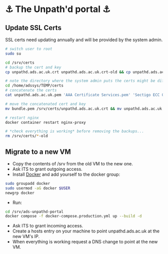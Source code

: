 # :anchor: The Unpath'd portal :anchor:

## Update SSL Certs

SSL certs need updating annually and will be provided by the system admin.

``` bash
# switch user to root
sudo su

cd /srv/certs
# backup the cert and key
cp unpathd.ads.ac.uk.crt unpathd.ads.ac.uk.crt-old && cp unpathd.ads.ac.uk.key unpathd.ads.ac.uk.key-old

# note the directory where the system admin puts the certs might be different to the one below
cd /home/adssys/TEMP/certs
# concatenate the certs
cat unpathd.ads.ac.uk.pem 'AAA Certificate Services.pem' 'Sectigo ECC Organization Validation Secure Server CA.pem' 'USERTrust ECC Certification Authority.pem' > bundle.pem

# move the concatenated cert and key
mv bundle.pem /srv/certs/unpathd.ads.ac.uk.crt && mv unpathd.ads.ac.uk.key /srv/certs/unpathd.ads.ac.uk.key

# restart nginx
docker container restart nginx-proxy

# *check everything is working* before removing the backups...
rm /srv/certs/*-old
```

## Migrate to a new VM

- Copy the contents of /srv from the old VM to the new one.
- Ask ITS to grant outgoing access.
- Install [Docker](https://docs.docker.com/engine/install/ubuntu/) and add yourself to the docker group:
``` bash
sudo groupadd docker
sudo usermod -aG docker $USER
newgrp docker
```
- Run:
``` bash
cd /srv/ads-unpathd-portal
docker compose -f docker-compose.production.yml up --build -d
```
- Ask ITS to grant incoming access.
- Create a hosts entry on your machine to point unpathd.ads.ac.uk at the new VM's IP.
- When everything is working request a DNS change to point at the new VM.

